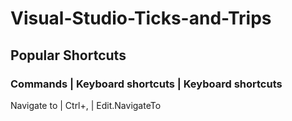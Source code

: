 # Visual-Studio-Ticks-and-Trips

## Popular Shortcuts
### Commands  |  Keyboard shortcuts  |  Keyboard shortcuts 
Navigate to   | 	Ctrl+, 	           | Edit.NavigateTo
